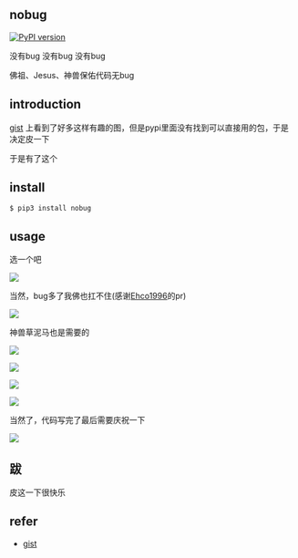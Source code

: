 ## nobug
[![PyPI version](https://img.shields.io/pypi/v/nobug.svg)](https://pypi.python.org/pypi/nobug/)

没有bug
没有bug
没有bug

佛祖、Jesus、神兽保佑代码无bug

## introduction

[gist](https://gist.github.com/edokeh/7580064) 上看到了好多这样有趣的图，但是pypi里面没有找到可以直接用的包，于是决定皮一下



于是有了这个


## install
```
$ pip3 install nobug
```

## usage

选一个吧



![](http://oqyjccf1n.bkt.clouddn.com/20180403-183332.png)

当然，bug多了我佛也扛不住(感谢[Ehco1996](https://github.com/Ehco1996)的pr)

![](http://oqyjccf1n.bkt.clouddn.com/20180405-004534.png)

神兽草泥马也是需要的




![](http://oqyjccf1n.bkt.clouddn.com/20180403-183451.png)

![](http://oqyjccf1n.bkt.clouddn.com/20180403-183526.png)

![](http://oqyjccf1n.bkt.clouddn.com/20180403-183603.png)

![](http://oqyjccf1n.bkt.clouddn.com/20180403-183655.png)

当然了，代码写完了最后需要庆祝一下

![](http://oqyjccf1n.bkt.clouddn.com/20180403-183732.png)

## 跋

皮这一下很快乐

## refer

- [gist](https://gist.github.com/edokeh/7580064)
